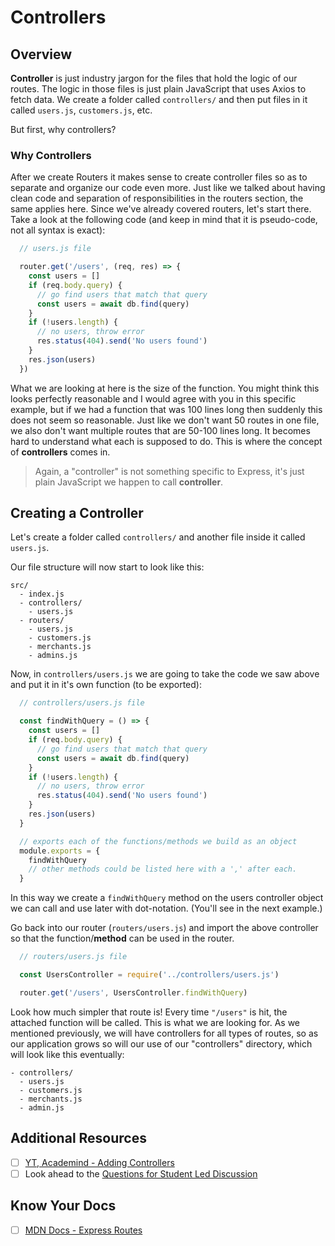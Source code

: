 # Controllers

## Overview

**Controller** is just industry jargon for the files that hold the logic of our routes. The logic in those files is just plain JavaScript that uses Axios to fetch data. We create a folder called `controllers/` and then put files in it called `users.js`, `customers.js`, etc.

But first, why controllers?

### Why Controllers

After we create Routers it makes sense to create controller files so as to separate and organize our code even more. Just like we talked about having clean code and separation of responsibilities in the routers section, the same applies here. Since we've already covered routers, let's start there. Take a look at the following code (and keep in mind that it is pseudo-code, not all syntax is exact):

```javascript
  // users.js file

  router.get('/users', (req, res) => {
    const users = []
    if (req.body.query) {
      // go find users that match that query
      const users = await db.find(query)
    }
    if (!users.length) {
      // no users, throw error
      res.status(404).send('No users found')
    }
    res.json(users)
  })
```

What we are looking at here is the size of the function. You might think this looks perfectly reasonable and I would agree with you in this specific example, but if we had a function that was 100 lines long then suddenly this does not seem so reasonable. Just like we don't want 50 routes in one file, we also don't want multiple routes that are 50-100 lines long. It becomes hard to understand what each is supposed to do. This is where the concept of **controllers** comes in.

  > Again, a "controller" is not something specific to Express, it's just plain JavaScript we happen to call **controller**.

## Creating a Controller

Let's create a folder called `controllers/` and another file inside it called `users.js`.

Our file structure will now start to look like this:

```console
src/
  - index.js
  - controllers/
    - users.js
  - routers/
    - users.js
    - customers.js
    - merchants.js
    - admins.js
```

Now, in `controllers/users.js` we are going to take the code we saw above and put it in it's own function (to be exported):

```javascript
  // controllers/users.js file

  const findWithQuery = () => {
    const users = []
    if (req.body.query) {
      // go find users that match that query
      const users = await db.find(query)
    }
    if (!users.length) {
      // no users, throw error
      res.status(404).send('No users found')
    }
    res.json(users)
  }

  // exports each of the functions/methods we build as an object
  module.exports = {
    findWithQuery
    // other methods could be listed here with a ',' after each.
  }
```

In this way we create a `findWithQuery` method on the users controller object we can call and use later with dot-notation. (You'll see in the next example.)

Go back into our router (`routers/users.js`) and import the above controller so that the function/**method** can be used in the router.

```javascript
  // routers/users.js file

  const UsersController = require('../controllers/users.js')

  router.get('/users', UsersController.findWithQuery)
```

Look how much simpler that route is! Every time `"/users"` is hit, the attached function will be called. This is what we are looking for. As we mentioned previously, we will have controllers for all types of routes, so as our application grows so will our use of our "controllers" directory, which will look like this eventually:

```console
- controllers/
  - users.js
  - customers.js
  - merchants.js
  - admin.js
```

## Additional Resources

- [ ] [YT, Academind - Adding Controllers](https://youtu.be/ucuNgSOFDZ0)
- [ ] Look ahead to the [Questions for Student Led Discussion](./../additionalResources/questionsForDiscussion/qfd-class-4.md)

## Know Your Docs

- [ ] [MDN Docs - Express Routes](https://developer.mozilla.org/en-US/docs/Learn/Server-side/Express_Nodejs/routes)

<!-- ! END OF VIDEO 101.1.3.1 - TITLE-->
<!-- ? Video Numbering and Title system: CourseNumber.ModuleNumber.LessonNumber.VideoNumber -->
<!-- * (VIDEO 101.2.4.3 - "CSS Selectors") === 101 Course, Module 2, Lesson 4, Video 3 - "CSS Selectors" -->

<!-- 

cp workspace/resources/templateFile.md docs/module- 

```javascript

```

| Method      | Description                          |
| ----------- | ------------------------------------ |
| `GET`       | Fetch resource                       |
| `PUT`       | Update resource |
| `DELETE`    | Delete resource |


    `line numbers`
:do you like 'em?


++slash++
https://facelessuser.github.io/pymdown-extensions/extensions/keys/

=== "Javascript"

    ```javascript
    ```

=== "Python"

  ```python
  ```

=== "Example"
    ```console
      .
    ```

=== "Instructions"
    ```markdown
      .
    ```

=== "Result"
    ![PIC](./../images/pic.png)
-->